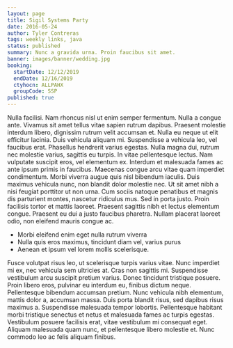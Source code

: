 ```yaml
---
layout: page
title: Sigil Systems Party
date: 2016-05-24
author: Tyler Contreras
tags: weekly links, java
status: published
summary: Nunc a gravida urna. Proin faucibus sit amet.
banner: images/banner/wedding.jpg
booking:
  startDate: 12/12/2019
  endDate: 12/16/2019
  ctyhocn: ALLPAHX
  groupCode: SSP
published: true
---
```

Nulla facilisi. Nam rhoncus nisl ut enim semper fermentum. Nulla a congue ante. Vivamus sit amet tellus vitae sapien rutrum dapibus. Praesent molestie interdum libero, dignissim rutrum velit accumsan et. Nulla eu neque ut elit efficitur lacinia. Duis vehicula aliquam mi. Suspendisse a vehicula leo, vel faucibus erat. Phasellus hendrerit varius egestas. Nulla magna dui, rutrum nec molestie varius, sagittis eu turpis. In vitae pellentesque lectus. Nam vulputate suscipit eros, vel elementum ex. Interdum et malesuada fames ac ante ipsum primis in faucibus. Maecenas congue arcu vitae quam imperdiet condimentum.
Morbi viverra augue quis nisl bibendum iaculis. Duis maximus vehicula nunc, non blandit dolor molestie nec. Ut sit amet nibh a nisi feugiat porttitor ut non urna. Cum sociis natoque penatibus et magnis dis parturient montes, nascetur ridiculus mus. Sed in porta justo. Proin facilisis tortor et mattis laoreet. Praesent sagittis nibh et lectus elementum congue. Praesent eu dui a justo faucibus pharetra. Nullam placerat laoreet odio, non eleifend mauris congue ac.

* Morbi eleifend enim eget nulla rutrum viverra
* Nulla quis eros maximus, tincidunt diam vel, varius purus
* Aenean et ipsum vel lorem mollis scelerisque.

Fusce volutpat risus leo, ut scelerisque turpis varius vitae. Nunc imperdiet mi ex, nec vehicula sem ultricies at. Cras non sagittis mi. Suspendisse vestibulum arcu suscipit pretium varius. Donec tincidunt tristique posuere. Proin libero eros, pulvinar eu interdum eu, finibus dictum neque. Pellentesque bibendum accumsan pretium. Nunc vehicula nibh elementum, mattis dolor a, accumsan massa. Duis porta blandit risus, sed dapibus risus maximus a. Suspendisse malesuada tempor lobortis. Pellentesque habitant morbi tristique senectus et netus et malesuada fames ac turpis egestas. Vestibulum posuere facilisis erat, vitae vestibulum mi consequat eget. Aliquam malesuada quam nunc, et pellentesque libero molestie et. Nunc commodo leo ac felis aliquam finibus.
